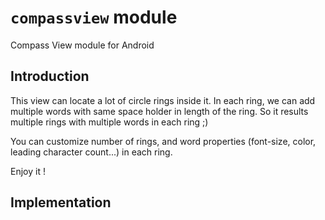# `compassview` module

Compass View module for Android


## Introduction

This view can locate a lot of circle rings inside it. In each ring, we can add multiple words
with same space holder in length of the ring. So it results multiple rings with multiple words
in each ring ;)

You can customize number of rings, and word properties (font-size, color, leading character count...)
in each ring.

Enjoy it !


## Implementation
